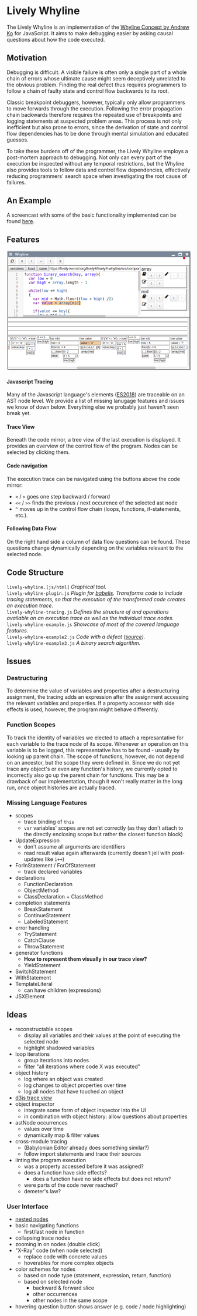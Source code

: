 # Lively Whyline
The Lively Whyline is an implementation of the [Whyline Concept by Andrew Ko](http://faculty.washington.edu/ajko/papers/Ko2008Dissertation.pdf) for JavaScript. It aims to make debugging easier by asking causal questions about how the code executed.

## Motivation
Debugging is difficult. A visible failure is often only a single part of a whole chain of errors whose ultimate cause might seem deceptively unrelated to the obvious problem. Finding the real defect thus requires programmers to follow a chain of faulty state and control flow backwards to its root.

Classic breakpoint debuggers, however, typically only allow programmers to move forwards through the execution. Following the error propagation chain backwards therefore requires the repeated use of breakpoints and logging statements at suspected problem areas. This process is not only inefficient but also prone to errors, since the derivation of state and control flow dependencies has to be done through mental simulation and educated guesses.

To take these burdens off of the programmer, the Lively Whyline employs a post-mortem approach to debugging. Not only can every part of the execution be inspected without any temporal restrictions, but the Whyline also provides tools to follow data and control flow dependencies, effectively reducing programmers' search space when investigating the root cause of failures.

## An Example
A screencast with some of the basic functionality implemented can be found [here](screencast-whyline.mp4).
## Features
![](screenshot-whyline.png)
#### Javascript Tracing
Many of the Javascript language's elements ([ES2018](http://ecma-international.org/ecma-262/)) are traceable on an AST node level. We provide a list of missing lanugage features and issues we know of down below. Everything else we probably just haven't seen break yet.
#### Trace View
Beneath the code mirror, a tree view of the last execution is displayed. It provides an overview of the control flow of the program. Nodes can be selected by clicking them. 
#### Code navigation
The execution trace can be navigated using the buttons above the code mirror:
- `<` / `>` goes one step backward / forward
- `<<` / `>>` finds the previous / next occurence of the selected ast node
- `^` moves up in the control flow chain (loops, functions, if-statements, etc.). 
#### Following Data Flow
On the right hand side a column of data flow questions can be found. These questions change dynamically depending on the variables relevant to the selected node.

## Code Structure
`lively-whyline.[js/html]` _Graphical tool._ <br>
`lively-whyline-plugin.js` _Plugin for [babeljs](https://babeljs.io/). Transforms code to include tracing statements, so that the execution of the transformed code creates an execution trace._ <br>
`lively-whyline-tracing.js` _Defines the structure of and operations available on an execution trace as well as the individual trace nodes._ <br>
`lively-whyline-example.js` _Showcase of most of the covered language features._ <br>
`lively-whyline-example2.js` _Code with a defect ([source](https://eloquentjavascript.net/08_error.html))._ <br>
`lively-whyline-example3.js` _A binary search algorithm._ <br>

## Issues
### Destructuring
To determine the value of variables and properties after a destructuring assignment, the tracing adds an expression after the assignment accessing the relevant variables and properties. If a property accessor with side effects is used, however, the program might behave differently.

### Function Scopes
To track the identity of variables we elected to attach a represantative for each variable to the trace node of its scope. Whenever an operation on this variable is to be logged, this representative has to be found - usually by looking up parent chain. The scope of functions, however, do not depend on an ancestor, but the scope they were defined in. Since we do not yet trace any object's or even any function's history, we currently opted to incorrectly also go up the parent chain for functions. This may be a drawback of our implementation, though it won't really matter in the long run, once object histories are actually traced.

### Missing Language Features
- scopes
  - trace binding of `this`
  - `var` variables' scopes are not set correctly (as they don't attach to the directly enclosing scope but rather the closest function block)
- UpdateExpression
  - don't assume all arguments are identifiers
  - read result value again afterwards (currently doesn't jell with post-updates like `i++`)
- ForInStatement / ForOfStatement
  - track declared variables
- declarations
  - FunctionDeclaration
  - ObjectMethod
  - ClassDeclaration + ClassMethod
- completion statements
  - BreakStatement
  - ContinueStatement
  - LabeledStatement
- error handling
  - TryStatement
  - CatchClause
  - ThrowStatement
- generator functions
  - **How to represent them visually in our trace view?**
  - YieldStatement
- SwitchStatement
- WithStatement
- TemplateLiteral
  - can have children (expressions)
- JSXElement

## Ideas
- reconstructable scopes
  - display all variables and their values at the point of executing the selected node
  - highlight shadowed variables
- loop iterations
  - group iterations into nodes
  - filter "all iterations where code X was executed"
- object history
  - log where an object was created
  - log changes to object properties over time
  - log all nodes that have touched an object
- [d3js trace view](trace-view-design/README.md)
- object inspector
  - integrate some form of object inspector into the UI
  - in combination with object history: allow questions about properties
- astNode occurrences
  - values over time
  - dynamically map & filter values
- cross-module tracing
  * (Babylonian Editor already does something similar?)
  - follow import statements and trace their sources
- linting the program execution
  - was a property accessed before it was assigned?
  - does a function have side effects?
    - does a function have no side effects but does not return?
  - were parts of the code never reached?
  - demeter's law?

### User Interface
- [nested nodes](trace-view-design/README.md)
- basic navigating functions
  - first/last node in function
- collapsing trace nodes
- zooming in on nodes (double click)
- "X-Ray" code (when node selected)
  - replace code with concrete values
  - hoverables for more complex objects
- color schemes for nodes
  - based on node type (statement, expression, return, function)
  - based on selected node
    - backward & forward slice
    - other occurrences
    - other nodes in the same scope
- hovering question button shows answer (e.g. code / node highlighting)
